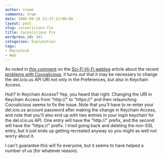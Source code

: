 ```yaml
---
author: slowe
comments: true
date: 2006-09-28 21:37:11+00:00
layout: post
slug: cocoalicious-fix
title: Cocoalicious Fix
wordpress_id: 341
categories: Explanation
tags:
- Macintosh
- Web
---
```


As noted in [this comment](http://weblog.scifihifi.com/2006/08/12/delicious-api-url-switch/#comment-15131) on the [Sci-Fi Hi-Fi weblog](http://weblog.scifihifi.com/) article about the recent [problems with Cocoalicious](http://weblog.scifihifi.com/2006/08/12/delicious-api-url-switch/), it turns out that it may be necessary to change the del.icio.us API URI not only in the Preferences, but also in Keychain Access.

Huh? In Keychain Access? Yep, you heard that right. Changing the URI in Keychain Access from "http://" to "https://" and then relaunching Cocoalicious seems to fix the issue. Note that you'll have to re-enter your del.icio.us account password after making the change in Keychain Access, and note that you'll also end up with two entries in your login keychain for the del.icio.us API. One entry will have the "http://" prefix, and the second will have the "https://" prefix. I tried going back and deleting the non-SSL entry, but it just ends up getting recreated anyway so you might as well not worry about it.

I can't guarantee this will fix everyone, but it seems to have helped a number of us (for whatever reason).
